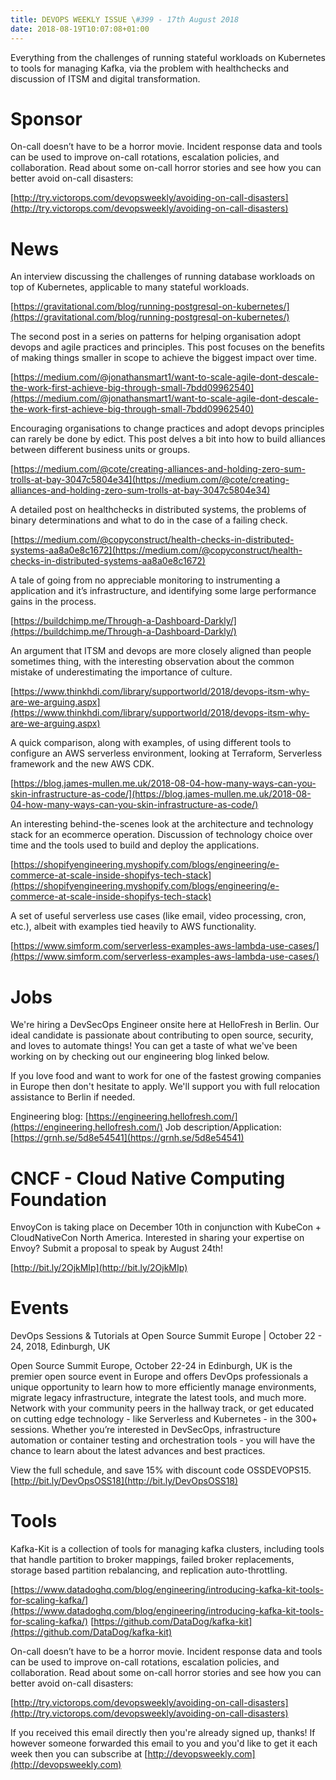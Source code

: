 ```yaml
---
title: DEVOPS WEEKLY ISSUE \#399 - 17th August 2018 
date: 2018-08-19T10:07:08+01:00
---
```


Everything from the challenges of running stateful workloads on Kubernetes to tools for managing Kafka, via the problem with healthchecks and discussion of ITSM and digital transformation.


Sponsor
======

On-call doesn’t have to be a horror movie. Incident response data and tools can be used to improve on-call rotations, escalation policies, and collaboration. Read about some on-call horror stories and see how you can better avoid on-call disasters:

[http://try.victorops.com/devopsweekly/avoiding-on-call-disasters](http://try.victorops.com/devopsweekly/avoiding-on-call-disasters)


News
====

An interview discussing the challenges of running database workloads on top of Kubernetes, applicable to many stateful workloads.

[https://gravitational.com/blog/running-postgresql-on-kubernetes/](https://gravitational.com/blog/running-postgresql-on-kubernetes/)


The second post in a series on patterns for helping organisation adopt devops and agile practices and principles. This post focuses on the benefits of making things smaller in scope to achieve the biggest impact over time.

[https://medium.com/@jonathansmart1/want-to-scale-agile-dont-descale-the-work-first-achieve-big-through-small-7bdd09962540](https://medium.com/@jonathansmart1/want-to-scale-agile-dont-descale-the-work-first-achieve-big-through-small-7bdd09962540)


Encouraging organisations to change practices and adopt devops principles can rarely be done by edict. This post delves a bit into how to build alliances between different business units or groups.

[https://medium.com/@cote/creating-alliances-and-holding-zero-sum-trolls-at-bay-3047c5804e34](https://medium.com/@cote/creating-alliances-and-holding-zero-sum-trolls-at-bay-3047c5804e34)


A detailed post on healthchecks in distributed systems, the problems of binary determinations and what to do in the case of a failing check.

[https://medium.com/@copyconstruct/health-checks-in-distributed-systems-aa8a0e8c1672](https://medium.com/@copyconstruct/health-checks-in-distributed-systems-aa8a0e8c1672)


A tale of going from no appreciable monitoring to instrumenting a application and it’s infrastructure, and identifying some large performance gains in the process.

[https://buildchimp.me/Through-a-Dashboard-Darkly/](https://buildchimp.me/Through-a-Dashboard-Darkly/)


An argument that ITSM and devops are more closely aligned than people sometimes thing, with the interesting observation about the common mistake of underestimating the importance of culture.

[https://www.thinkhdi.com/library/supportworld/2018/devops-itsm-why-are-we-arguing.aspx](https://www.thinkhdi.com/library/supportworld/2018/devops-itsm-why-are-we-arguing.aspx)


A quick comparison, along with examples, of using different tools to configure an AWS serverless environment, looking at Terraform, Serverless framework and the new AWS CDK.

[https://blog.james-mullen.me.uk/2018-08-04-how-many-ways-can-you-skin-infrastructure-as-code/](https://blog.james-mullen.me.uk/2018-08-04-how-many-ways-can-you-skin-infrastructure-as-code/)


An interesting behind-the-scenes look at the architecture and technology stack for an ecommerce operation. Discussion of technology choice over time and the tools used to build and deploy the applications.

[https://shopifyengineering.myshopify.com/blogs/engineering/e-commerce-at-scale-inside-shopifys-tech-stack](https://shopifyengineering.myshopify.com/blogs/engineering/e-commerce-at-scale-inside-shopifys-tech-stack)


A set of useful serverless use cases (like email, video processing, cron, etc.), albeit with examples tied heavily to AWS functionality.

[https://www.simform.com/serverless-examples-aws-lambda-use-cases/](https://www.simform.com/serverless-examples-aws-lambda-use-cases/)


Jobs
====

We're hiring a DevSecOps Engineer onsite here at HelloFresh in Berlin. Our ideal candidate is passionate about contributing to open source, security, and loves to automate things! You can get a taste of what we've been working on by checking out our engineering blog linked below.

If you love food and want to work for one of the fastest growing companies in Europe then don't hesitate to apply. We'll support you with full relocation assistance to Berlin if needed.

Engineering blog: [https://engineering.hellofresh.com/](https://engineering.hellofresh.com/)
Job description/Application: [https://grnh.se/5d8e54541](https://grnh.se/5d8e54541)


CNCF - Cloud Native Computing Foundation
====

EnvoyCon is taking place on December 10th in conjunction with KubeCon + CloudNativeCon North America. Interested in sharing your expertise on Envoy? Submit a proposal to speak by August 24th!

[http://bit.ly/2OjkMIp](http://bit.ly/2OjkMIp)


Events
======

DevOps Sessions & Tutorials at Open Source Summit Europe | October 22 - 24, 2018, Edinburgh, UK

Open Source Summit Europe, October 22-24 in Edinburgh, UK is the premier open source event in Europe and offers DevOps professionals a unique opportunity to learn how to more efficiently manage environments, migrate legacy infrastructure, integrate the latest tools, and much more. Network with your community peers in the hallway track, or get educated on cutting edge technology - like Serverless and Kubernetes - in the 300+ sessions. Whether you’re interested in DevSecOps, infrastructure automation or container testing and orchestration tools - you will have the chance to learn about the latest advances and best practices.

View the full schedule, and save 15% with discount code OSSDEVOPS15.
[http://bit.ly/DevOpsOSS18](http://bit.ly/DevOpsOSS18)


Tools
====

Kafka-Kit is a collection of tools for managing kafka clusters, including tools that handle partition to broker mappings, failed broker replacements, storage based partition rebalancing, and replication auto-throttling.

[https://www.datadoghq.com/blog/engineering/introducing-kafka-kit-tools-for-scaling-kafka/](https://www.datadoghq.com/blog/engineering/introducing-kafka-kit-tools-for-scaling-kafka/)
[https://github.com/DataDog/kafka-kit](https://github.com/DataDog/kafka-kit)



On-call doesn’t have to be a horror movie. Incident response data and tools can be used to improve on-call rotations, escalation policies, and collaboration. Read about some on-call horror stories and see how you can better avoid on-call disasters:

[http://try.victorops.com/devopsweekly/avoiding-on-call-disasters](http://try.victorops.com/devopsweekly/avoiding-on-call-disasters)



If you received this email directly then you're already signed up, thanks! If however someone forwarded this email to you and you'd like to get it each week then you can subscribe at [http://devopsweekly.com](http://devopsweekly.com)

